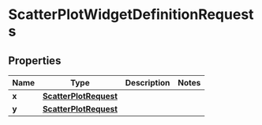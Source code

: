 

# ScatterPlotWidgetDefinitionRequests

## Properties

Name | Type | Description | Notes
------------ | ------------- | ------------- | -------------
**x** | [**ScatterPlotRequest**](ScatterPlotRequest.md) |  | 
**y** | [**ScatterPlotRequest**](ScatterPlotRequest.md) |  | 



